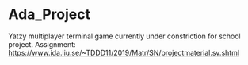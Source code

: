 # Ada_Project

Yatzy multiplayer terminal game currently under constriction for school project.
Assignment: https://www.ida.liu.se/~TDDD11/2019/Matr/SN/projectmaterial.sv.shtml
